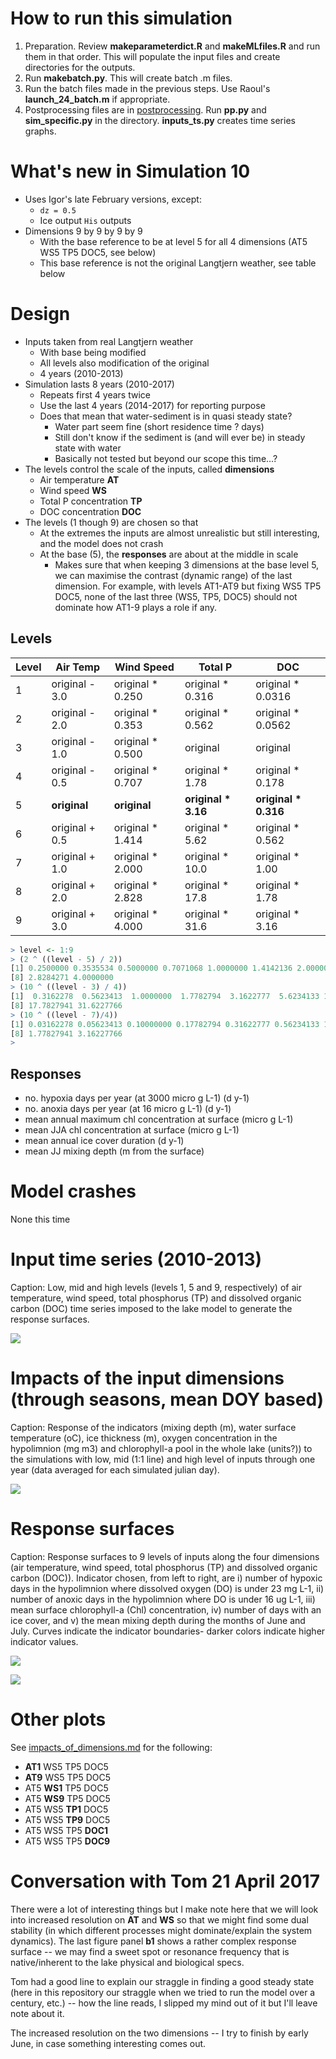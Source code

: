 # How to run this simulation

1. Preparation. Review **makeparameterdict.R** and **makeMLfiles.R** and run
   them in that order. This will populate the input files and create
   directories for the outputs.
1. Run **makebatch.py**. This will create batch .m files.
1. Run the batch files made in the previous steps. Use Raoul's
   **launch\_24\_batch.m** if appropriate.
1. Postprocessing files are in [postprocessing](postprocessing). Run
   **pp.py** and **sim_specific.py** in the
   directory. **inputs_ts.py** creates time series graphs.

# What's new in Simulation 10

* Uses Igor's late February versions, except:
  * `dz = 0.5`
  * Ice output `His` outputs
* Dimensions 9 by 9 by 9 by 9
  * With the base reference to be at level 5 for all 4 dimensions
    (AT5 WS5 TP5 DOC5, see below)
  * This base reference is not the original Langtjern weather, see
    table below

# Design

* Inputs taken from real Langtjern weather
  * With base being modified
  * All levels also modification of the original
  * 4 years (2010-2013)
* Simulation lasts 8 years (2010-2017)
  * Repeats first 4 years twice
  * Use the last 4 years (2014-2017) for reporting purpose
  * Does that mean that water-sediment is in quasi steady state?
    * Water part seem fine (short residence time ? days)
	* Still don't know if the sediment is (and will ever be) in steady
      state with water
	* Basically not tested but beyond our scope this time...?
* The levels control the scale of the inputs, called **dimensions**
  * Air temperature **AT**
  * Wind speed **WS**
  * Total P concentration **TP**
  * DOC concentration **DOC**
* The levels (1 though 9) are chosen so that
  * At the extremes the inputs are almost unrealistic but still
    interesting, and the model does not crash
  * At the base (5), the **responses** are about at the middle in
    scale
	  * Makes sure that when keeping 3 dimensions at the base level 5,
        we can maximise the contrast (dynamic range) of the last
        dimension. For example, with levels AT1-AT9 but fixing WS5 TP5
        DOC5, none of the last three (WS5, TP5, DOC5) should not
        dominate how AT1-9 plays a role if any.

## Levels

Level | Air Temp   | Wind Speed       | Total P             | DOC
--- | ------------ | ---------------- | ------------------- | -----------------
1 | original - 3.0 | original * 0.250 | original * 0.316    | original * 0.0316
2 | original - 2.0 | original * 0.353 | original * 0.562    | original * 0.0562
3 | original - 1.0 | original * 0.500 | original         | original
4 | original - 0.5 | original * 0.707 | original * 1.78     | original * 0.178
5 | **original**   | **original**     | **original * 3.16** | **original * 0.316**
6 | original + 0.5 | original * 1.414 | original * 5.62     | original * 0.562
7 | original + 1.0 | original * 2.000 | original * 10.0     | original * 1.00
8 | original + 2.0 | original * 2.828 | original * 17.8     | original * 1.78
9 | original + 3.0 | original * 4.000 | original * 31.6     | original * 3.16

```R
> level <- 1:9
> (2 ^ ((level - 5) / 2))
[1] 0.2500000 0.3535534 0.5000000 0.7071068 1.0000000 1.4142136 2.0000000
[8] 2.8284271 4.0000000
> (10 ^ ((level - 3) / 4))
[1]  0.3162278  0.5623413  1.0000000  1.7782794  3.1622777  5.6234133 10.0000000
[8] 17.7827941 31.6227766
> (10 ^ ((level - 7)/4))
[1] 0.03162278 0.05623413 0.10000000 0.17782794 0.31622777 0.56234133 1.00000000
[8] 1.77827941 3.16227766
>
```

## Responses

* no. hypoxia days per year (at 3000 micro g L-1) (d y-1)
* no. anoxia days per year (at 16 micro g L-1) (d y-1)
* mean annual maximum chl concentration at surface (micro g L-1)
* mean JJA chl concentration at surface (micro g L-1)
* mean annual ice cover duration (d y-1)
* mean JJ mixing depth (m from the surface)

# Model crashes

None this time

# Input time series (2010-2013)
Caption: Low, mid and high levels (levels 1, 5 and 9, respectively) of air temperature, wind speed, total phosphorus (TP) and dissolved organic carbon (DOC) time series imposed to the lake model to generate the response surfaces.

![](postprocessing/inputs/allinputs.png)

# Impacts of the input dimensions (through seasons, mean DOY based)
Caption: Response of the indicators (mixing depth (m), water surface temperature (oC), ice thickness (m), oxygen concentration in the hypolimnion (mg m3) and chlorophyll-a pool in the whole lake (units?)) to the simulations with low, mid (1:1 line) and high level of inputs through one year (data averaged for each simulated julian day).

![](postprocessing/loops.png)

# Response surfaces
Caption: Response surfaces to 9 levels of inputs along the four dimensions (air temperature, wind speed, total phosphorus (TP) and dissolved organic carbon (DOC)). Indicator chosen, from left to right, are i) number of hypoxic days in the hypolimnion where dissolved oxygen (DO) is under 23 mg L-1, ii) number of anoxic days in the hypolimnion where DO is under 16 ug L-1, iii) mean surface chlorophyll-a (Chl) concentration, iv) number of days with an ice cover, and v) the mean mixing depth during the months of June and July. Curves indicate the indicator boundaries- darker colors indicate higher indicator values.

![](postprocessing/RSver3.png)

![](../11_highresATWS/postprocessing/RSver4.png)

# Other plots

See [impacts\_of\_dimensions.md](impacts_of_dimensions.md) for the following:
* **AT1** WS5 TP5 DOC5
* **AT9** WS5 TP5 DOC5
* AT5 **WS1** TP5 DOC5
* AT5 **WS9** TP5 DOC5
* AT5 WS5 **TP1** DOC5
* AT5 WS5 **TP9** DOC5
* AT5 WS5 TP5 **DOC1**
* AT5 WS5 TP5 **DOC9**

# Conversation with Tom 21 April 2017

There were a lot of interesting things but I make note here that we will look into increased resolution on **AT** and **WS** so that we might find some dual stability (in which different processes might dominate/explain the system dynamics). The last figure panel **b1** shows a rather complex response surface -- we may find a sweet spot or resonance frequency that is native/inherent to the lake physical and biological specs.

Tom had a good line to explain our straggle in finding a good steady state (here in this repository our straggle when we tried to run the model over a century, etc.) -- how the line reads, I slipped my mind out of it but I'll leave note about it.

The increased resolution on the two dimensions -- I try to finish by early June, in case something interesting comes out.
